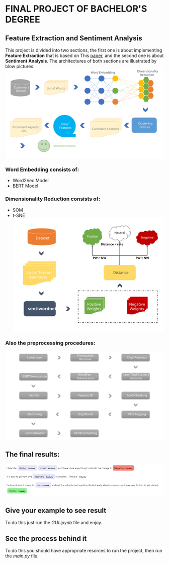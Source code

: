 
# FINAL PROJECT OF BACHELOR'S DEGREE
## Feature Extraction and Sentiment Analysis
This project is divided into two sections, the first one is about implementing **Feature Extraction** that is based on This [paper](https://www.mdpi.com/2079-9292/11/13/2042), and the second one is about **Sentiment Analysis**.
The architectures of both sections are illustrated by blow pictures:
![FE.svg](https://github.com/valiahmad/Software-Project/blob/master/pic/FE.svg)
### Word Embedding consists of:
- Word2Vec Model
- BERT Model
### Dimensionality Reduction consists of:
- SOM
- t-SNE
![SA.svg](https://github.com/valiahmad/Software-Project/blob/master/pic/SA.svg)
### Also the preprocessing procedures:
![preprocessing.svg](https://github.com/valiahmad/Software-Project/blob/master/pic/preprocessing.svg)
## The final results:
![result.png](https://github.com/valiahmad/Software-Project/blob/master/pic/result.PNG)
## Give your example to see result
To do this just run the *GUI.ipynb* file and enjoy.
## See the process behind it
To do this you should have appropriate resorces to run the project, then run the *main.py* file.
